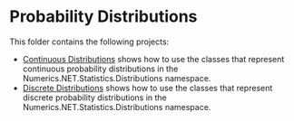 # Probability Distributions

This folder contains the following projects:
- [Continuous Distributions](continuous-distributions/) shows how to use the classes that represent continuous probability distributions in the Numerics.NET.Statistics.Distributions namespace.
- [Discrete Distributions](discrete-distributions/) shows how to use the classes that represent discrete probability distributions in the Numerics.NET.Statistics.Distributions namespace.

